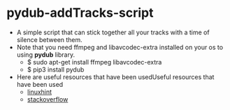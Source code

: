 # pydub-addTracks-script
- A simple script that can stick together all your tracks with a time of silence between them.
- Note that you need ffmpeg and libavcodec-extra installed on your os to using **pydub** library.
  - $ sudo apt-get install ffmpeg libavcodec-extra
  - $ pip3 install pydub
- Here are useful resources that have been usedUseful resources that have been used
  - <a href='https://linuxhint.com/play_sound_python/'>linuxhint</a>
  - <a href='https://stackoverflow.com/questions/2952309/python-library-to-split-and-join-mp3-files'>stackoverflow</a>
